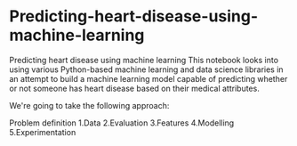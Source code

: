 # Predicting-heart-disease-using-machine-learning
Predicting heart disease using machine learning
This notebook looks into using various Python-based machine learning and data science libraries in an attempt to build a machine learning model capable of predicting whether or not someone has heart disease based on their medical attributes.

We're going to take the following approach:

Problem definition
1.Data
2.Evaluation
3.Features
4.Modelling
5.Experimentation
